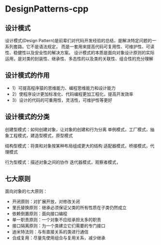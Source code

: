 # DesignPatterns-cpp
## 设计模式
设计模式(Design Pattern)是前辈们对代码开发经验的总结，是解决特定问题的一系列套路。它不是语法规定，
而是一套用来提高代码可复用性、可维护性、可读性、稳健性以及安全性的解决方案。
设计模式的本质是面向对象设计原则的实际运用，是对类的封装性、继承性、多态性的以及类的关联性、组合性的充分理解
## 设计模式的作用
- 1）可提高程序猿的思维能力、编程思维能力和设计能力
- 2）使程序设计更加标准化、代码编程更加工程化，提高开发效率
- 3）设计的代码的可重用性，灵活性，可维护性等更好
## 设计模式的分类
创建型模式：如何创建对象，让对象的创建和行为分离
	单例模式，工厂模式，抽象工程模式，建造型模式，原型模式

结构型模式：将类和对象按某种布局组成更大的结构
	适配器模式，桥接模式，代理模式

行为型模式：描述对象之间的协作
	迭代器模式，观察者模式，
## 七大原则
面向对象的七大原则：
- 开闭原则：对扩展开放，对修改关闭
- 里氏替换原则：继承必须保证父类的所有性质在子类仍然成立
- 依赖倒置原则：面向接口编程
- 单一职责原则：一个对象不应给承担太多的职责
- 接口隔离原则：为一个类建立它们需要的专门接口
- 迪米特法则：与有直接关系的类进行通信
- 合成复用：尽量先使用组合与复用关系，减少继承
